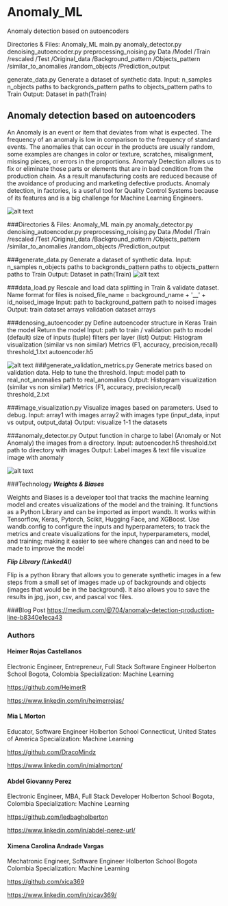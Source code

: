 # Anomaly_ML
Anomaly detection based on autoencoders

Directories & Files:
Anomaly_ML
	main.py
	anomaly_detector.py
	denoising_autoencoder.py
	preprocessing_noising.py
	Data
		/Model
		/Train
			/rescaled
		/Test
		/Original_data
			/Background_pattern
			/Objects_pattern
				/similar_to_anomalies
				/random_objects
		/Prediction_output
		
generate_data.py
Generate a dataset of synthetic data.
Input:
	n_samples 
	n_objects
	paths to backgronds_pattern
	paths to objects_pattern
	paths to Train
Output:
	Dataset in path(Train)

## Anomaly detection based on autoencoders


An Anomaly is an event or item that deviates from what is expected. The frequency of an anomaly is low in comparison to the frequency of standard events. The anomalies that can occur in the products are usually random, some examples are changes in color or texture, scratches, misalignment, missing pieces, or errors in the proportions.
Anomaly Detection allows us to fix or eliminate those parts or elements that are in bad condition from the production chain. As a result manufacturing costs are reduced because of the avoidance of producing and marketing defective products. Anomaly detection, in factories, is a useful tool for Quality Control Systems because of its features and is a big challenge for Machine Learning Engineers.

![alt text](https://miro.medium.com/max/700/0*DQvbb_OURR2qNs8Z)

###Directories & Files: 
Anomaly_ML main.py anomaly_detector.py denoising_autoencoder.py preprocessing_noising.py Data /Model /Train /rescaled /Test /Original_data /Background_pattern /Objects_pattern /similar_to_anomalies /random_objects /Prediction_output

###generate_data.py 
Generate a dataset of synthetic data. Input: n_samples n_objects paths to backgronds_pattern paths to objects_pattern paths to Train Output: Dataset in path(Train)
![alt text](https://miro.medium.com/max/700/0*_Le5C1fvUFaDn52e)

###data_load.py 
Rescale and load data splitting in Train & validate dataset. Name format for files is noised_file_name = background_name + '__' + id_noised_image Input: path to background_pattern path to noised images Output: train dataset arrays validation dataset arrays

###denosing_autoencoder.py 
Define autoencoder structure in Keras Train the model Return the model Input: path to train / validation path to model (default) size of inputs (tuple) filters per layer (list) Output: Histogram visualization (similar vs non similar) Metrics (F1, accuracy, precision,recall) threshold_1.txt autoencoder.h5

![alt text](https://miro.medium.com/max/660/0*_OTOWs4ENnYboRgh)
###generate_validation_metrics.py 
Generate metrics based on validation data. Help to tune the threshold. Input: model path to real_not_anomalies path to real_anomalies Output: Histogram visualization (similar vs non similar) Metrics (F1, accuracy, precision,recall) threshold_2.txt

###image_visualization.py 
Visualize images based on parameters. Used to debug. Input: array1 with images array2 with images type (input_data, input vs output, output_data) Output: visualize 1-1 the datasets

###anomaly_detector.py 
Output function in charge to label (Anomaly or Not Anomaly) the images from a directory. Input: autoencoder.h5 threshold.txt path to directory with images Output: Label images & text file visualize image with anomaly

![alt text](https://miro.medium.com/max/633/0*zZ8NIlCkDM-NKnmR)

###Technology
***Weights & Biases***

Weights and Biases is a developer tool that tracks the machine learning model and creates visualizations of the model and the training. It functions as a Python Library and can be imported as import wandb. It works within Tensorflow, Keras, Pytorch, Scikit, Hugging Face, and XGBoost. Use wandb.config to configure the inputs and hyperparameters; to track the metrics and create visualizations for the input, hyperparameters, model, and training; making it easier to see where changes can and need to be made to improve the model


***Flip Library (LinkedAI)***

Flip is a python library that allows you to generate synthetic images in a few steps from a small set of images made up of backgrounds and objects (images that would be in the background). It also allows you to save the results in jpg, json, csv, and pascal voc files.

###Blog Post
https://medium.com/@704/anomaly-detection-production-line-b8340e1eca43

### Authors

#### Heimer Rojas Castellanos
Electronic Engineer, Entrepreneur, Full Stack Software Engineer
Holberton School Bogota, Colombia
Specialization: Machine Learning

https://github.com/HeimerR

https://www.linkedin.com/in/heimerrojas/

#### Mia L Morton
Educator, Software Engineer
Holberton School Connecticut, United States of America
Specialization: Machine Learning

https://github.com/DracoMindz

https://www.linkedin.com/in/mialmorton/

#### Abdel Giovanny Perez
Electronic Engineer, MBA, Full Stack Developer
Holberton School Bogota, Colombia
Specialization: Machine Learning

https://github.com/ledbagholberton

https://www.linkedin.com/in/abdel-perez-url/

#### Ximena Carolina Andrade Vargas
Mechatronic Engineer, Software Engineer
Holberton School Bogota Colombia
Specialization: Machine Learning

https://github.com/xica369

https://www.linkedin.com/in/xicav369/
